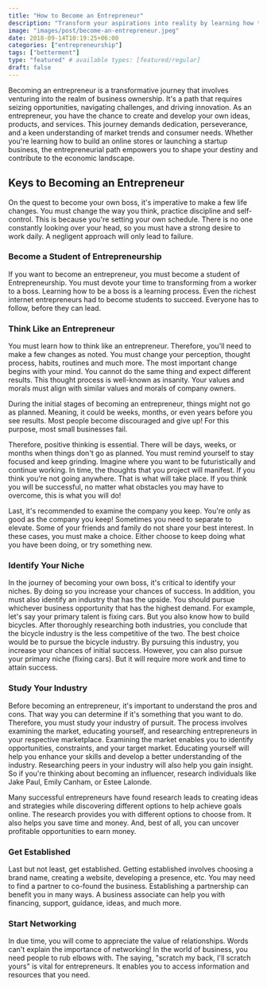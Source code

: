 ```yaml
---
title: "How to Become an Entrepreneur"
description: "Transform your aspirations into reality by learning how to become an entrepreneur. Unleash your creativity, be your own boss."
image: "images/post/become-an-entrepreneur.jpeg"
date: 2018-09-14T10:19:25+06:00
categories: ["entrepreneurship"]
tags: ["betterment"]
type: "featured" # available types: [featured/regular]
draft: false
---
```


Becoming an entrepreneur is a transformative journey that involves venturing into the realm of business ownership. It's a path that requires seizing opportunities, navigating challenges, and driving innovation. As an entrepreneur, you have the chance to create and develop your own ideas, products, and services. This journey demands dedication, perseverance, and a keen understanding of market trends and consumer needs. Whether you're learning how to build an online stores or launching a startup business, the entrepreneurial path empowers you to shape your destiny and contribute to the economic landscape.

## Keys to Becoming an Entrepreneur

On the quest to become your own boss, it's imperative to make a few life changes. You must change the way you think, practice discipline and self-control. This is because you're setting your own schedule. There is no one constantly looking over your head, so you must have a strong desire to work daily. A negligent approach will only lead to failure.

### Become a Student of Entrepreneurship

If you want to become an entrepreneur, you must become a student of Entrepreneurship. You must devote your time to transforming from a worker to a boss. Learning how to be a boss is a learning process. Even the richest internet entrepreneurs had to become students to succeed. Everyone has to follow, before they can lead.

### Think Like an Entrepreneur

You must learn how to think like an entrepreneur. Therefore, you'll need to make a few changes as noted. You must change your perception, thought process, habits, routines and much more. The most important change begins with your mind. You cannot do the same thing and expect different results. This thought process is well-known as insanity. Your values and morals must align with similar values and morals of company owners.

During the initial stages of becoming an entrepreneur, things might not go as planned. Meaning, it could be weeks, months, or even years before you see results. Most people become discouraged and give up! For this purpose, most small businesses fail.

Therefore, positive thinking is essential. There will be days, weeks, or months when things don't go as planned. You must remind yourself to stay focused and keep grinding. Imagine where you want to be futuristically and continue working. In time, the thoughts that you project will manifest. If you think you're not going anywhere. That is what will take place. If you think you will be successful, no matter what obstacles you may have to overcome, this is what you will do!

Last, it's recommended to examine the company you keep. You're only as good as the company you keep! Sometimes you need to separate to elevate. Some of your friends and family do not share your best interest. In these cases, you must make a choice. Either choose to keep doing what you have been doing, or try something new.

### Identify Your Niche

In the journey of becoming your own boss, it's critical to identify your niches. By doing so you increase your chances of success. In addition, you must also identify an industry that has the upside. You should pursue whichever business opportunity that has the highest demand. For example, let's say your primary talent is fixing cars. But you also know how to build bicycles. After thoroughly researching both industries, you conclude that the bicycle industry is the less competitive of the two. The best choice would be to pursue the bicycle industry. By pursuing this industry, you increase your chances of initial success. However, you can also pursue your primary niche (fixing cars). But it will require more work and time to attain success.

### Study Your Industry

Before becoming an entrepreneur, it's important to understand the pros and cons. That way you can determine if it's something that you want to do. Therefore, you must study your industry of pursuit. The process involves examining the market, educating yourself, and researching entrepreneurs in your respective marketplace. Examining the market enables you to identify opportunities, constraints, and your target market. Educating yourself will help you enhance your skills and develop a better understanding of the industry. Researching peers in your industry will also help you gain insight. So if you're thinking about becoming an influencer, research individuals like Jake Paul, Emily Canham, or Estee Lalonde.

Many successful entrepreneurs have found research leads to creating ideas and strategies while discovering different options to help achieve goals online. The research provides you with different options to choose from. It also helps you save time and money. And, best of all, you can uncover profitable opportunities to earn money.

### Get Established

Last but not least, get established. Getting established involves choosing a brand name, creating a website, developing a presence, etc. You may need to find a partner to co-found the business. Establishing a partnership can benefit you in many ways. A business associate can help you with financing, support, guidance, ideas, and much more.

### Start Networking

In due time, you will come to appreciate the value of relationships. Words can't explain the importance of networking! In the world of business, you need people to rub elbows with. The saying, "scratch my back, I'll scratch yours" is vital for entrepreneurs. It enables you to access information and resources that you need.
